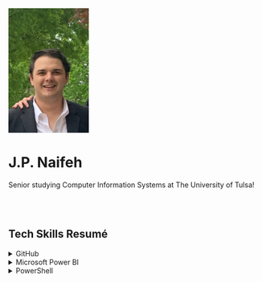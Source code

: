 <img src="Headshot.jpeg" width="160" height="248">
<h1>J.P. Naifeh</h1>
<p>Senior studying Computer Information Systems at The University of Tulsa!</p>
<br><br>
 
<h2> Tech Skills Resumé</h2>

<details><summary>GitHub</summary>
 <ul>
   Completed Courses: <b>First Day on GitHub</b> & <b>First Week on GitHub</b>
   <h2>Topics Covered</h2>
  <ul>
  <li>Getting Ready for PowerShell</li>
  <li>Discovering and Getting Help</li>
  <li>Extending Your Capabilities with PowerShell</li>
  <li>Using the Power of the Pipeline</li>
  <li>Getting More Out of Objects</li>
  <li>Scripts and Automation</li>
  <li>Scalable Management with PowerShell Remoting</li>
 </ul>
 </ul>
   
</details>

<details><summary>Microsoft Power BI</summary>
 <ul>
  Completed Course: <b>Microsoft: DAT207x Analyzing and Visualizing Data with Power BI</b>
       <a href="Course | DAT207x | edX.pdf">Course Verification (Audit Track)</a>
  <h2>Topics Covered</h2>
   <ul>
    <li>Understanding key concepts in business intelligence, data analysis, and data visualization</li>
    <li>Importing your data and automatically creating dashboards from services such as Marketo, Salesforce, and
 Google Analytics</li>
    <li>Connecting to and importing your data, then shaping and transforming that data</li>
    <li>Enriching your data with business calculations</li>
    <li>Visualizing your data and authoring reports</li>
    <li>Scheduling automated refresh of your reports</li>
    <li>Creating dashboards based on reports and natural language queries</li>
    <li>Sharing dashboards across your organization</li>
    <li>Consuming dashboards in mobile apps</li>
    <li>Leveraging your Excel reports within Power BI</li>
    <li>Creating custom visualizations that you can use in dashboards and reports</li>
    <li>Collaborating within groups to author reports and dashboards</li>
    <li>Sharing dashboards effectively based on your organization’s needs</li>
    <li>Exploring live connections to data with Power BI</li>
    <li>Connecting directly to SQL Azure, HD Spark, and SQL Server Analysis Services</li>
    <li>Introduction to Power BI Development API</li>
    <li>Leveraging custom visuals in Power BI</li>
    </ul>
  <br>
  The following Report was created to demonstrate only a few of the various visualizations available in Microsoft Power BI. 
  <img src="PowerBIScreenshot.png"> 
  The live version of this report can be accessed <a href="https://app.powerbi.com/groups/me/reports/cedca670-45a7-468b-abc7-ef6e0074448f?ctid=d4ff013c-62b7-4167-924f-5bd93e8202d3">here</a>.
  <br>
  A video overview of this dashboard may be viewed <a href="https://youtu.be/bMBHaFjhzdA">here</a>.
 </ul>
</details>

<details><summary>PowerShell</summary>
 <ul>
  Completed Courses: <b>PowerShell by LinkedIn Learning</b>
  <br>
  <br>
PowerShell is the must-have tool for Windows system administrators. Jump-start your career, and your IT environment, by getting up and running with the latest version, PowerShell 5. Jason Helmick shows you how to get a hand from the help system, extend PowerShell with modules and snap-ins, harness the power of the PowerShell pipeline, and script and automate common administrative tasks. Plus, learn how to take advantage of one of PowerShell's most exciting features, remote management, which can put thousands of machines at your beck and call.
   <h2>Topics Covered</h2>
  <ul>
   <li>Installing Windows Management Framework 5</li>
   <li>Running commands (cmdlets)</li>
   <li>Discovering commands</li>
   <li>Understanding cmdlet syntax</li>
   <li>Resolving terse commands</li>
   <li>Finding and using local modules</li>
   <li>Working with files, printers, CSVs, and XML in the pipeline</li>
   <li>Selecting, sorting, and filtering object data</li>
   <li>Creating scripts</li>
   <li>Automating tasks</li>
   <li>Using PowerShell remoting</li>
 </ul>
 </ul>
   
</details>
 
